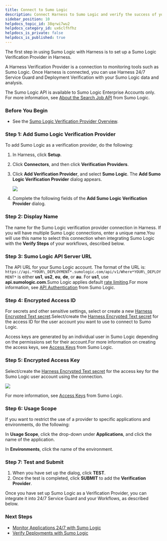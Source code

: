 ```yaml
---
title: Connect to Sumo Logic
description: Connect Harness to Sumo Logic and verify the success of your deployments and live microservices.
sidebar_position: 10
helpdocs_topic_id: 38qrwi7wu2
helpdocs_category_id: ux6clfhfhz
helpdocs_is_private: false
helpdocs_is_published: true
---
```


The first step in using Sumo Logic with Harness is to set up a Sumo Logic Verification Provider in Harness.

A Harness Verification Provider is a connection to monitoring tools such as Sumo Logic. Once Harness is connected, you can use Harness 24/7 Service Guard and Deployment Verification with your Sumo Logic data and analysis.

The Sumo Logic API is available to Sumo Logic Enterprise Accounts only. For more information, see [About the Search Job API](https://help.sumologic.com/APIs/Search-Job-API/About-the-Search-Job-API) from Sumo Logic.


### Before You Begin

* See the [Sumo Logic Verification Provider Overview](../continuous-verification-overview/concepts-cv/sumo-logic-verification-overview.md).

### Step 1: Add Sumo Logic Verification Provider

To add Sumo Logic as a verification provider, do the following:

1. In Harness, click **Setup**.
2. Click **Connectors**, and then click **Verification Providers**.
3. Click **Add Verification Provider**, and select **Sumo Logic**. The **Add Sumo Logic Verification Provider** dialog appears.

   ![](./static/1-sumo-logic-connection-setup-00.png)
   
4. Complete the following fields of the **Add Sumo Logic Verification Provider** dialog.

### Step 2: Display Name

The name for the Sumo Logic verification provider connection in Harness. If you will have multiple Sumo Logic connections, enter a unique name.You will use this name to select this connection when integrating Sumo Logic with the **Verify Steps** of your workflows, described below.

### Step 3: Sumo Logic API Server URL

The API URL for your Sumo Logic account. The format of the URL is: `https://api.*YOUR\_DEPLOYMENT*.sumologic.com/api/v1/Where*YOUR\_DEPLOYMENT*` is either **us1**, **us2**, **eu**, **de**, or **au**. For **us1**, use **api.sumologic.com**.Sumo Logic applies default [rate limiting](https://help.sumologic.com/APIs/General-API-Information/API-Authentication#Rate_limiting).For more information, see [API Authentication](https://help.sumologic.com/APIs/General-API-Information/API-Authentication) from Sumo Logic.

### Step 4: Encrypted Access ID

For secrets and other sensitive settings, select or create a new [Harness Encrypted Text secret](../../../firstgen-platform/security/secrets-management/use-encrypted-text-secrets.md).Select/create the [Harness Encrypted Text secret](../../../firstgen-platform/security/secrets-management/use-encrypted-text-secrets.md) for the access ID for the user account you want to use to connect to Sumo Logic.

Access keys are generated by an individual user in Sumo Logic depending on the permissions set for their account.For more information on creating the access keys, see [Access Keys](https://help.sumologic.com/Manage/Security/Access-Keys) from Sumo Logic.

### Step 5: Encrypted Access Key

Select/create the [Harness Encrypted Text secret](../../../firstgen-platform/security/secrets-management/use-encrypted-text-secrets.md) for the access key for the Sumo Logic user account using the connection.

[![](./static/1-sumo-logic-connection-setup-01.png)](./static/1-sumo-logic-connection-setup-01.png)

For more information, see [Access Keys](https://help.sumologic.com/Manage/Security/Access-Keys) from Sumo Logic.

### Step 6: Usage Scope

If you want to restrict the use of a provider to specific applications and environments, do the following:

In **Usage Scope**, click the drop-down under **Applications**, and click the name of the application.

In **Environments**, click the name of the environment.

### Step 7: Test and Submit

1. When you have set up the dialog, click **TEST**.
2. Once the test is completed, click **SUBMIT** to add the **Verification Provider**.

Once you have set up Sumo Logic as a Verification Provider, you can integrate it into 24/7 Service Guard and your Workflows, as described below.

### Next Steps

* [Monitor Applications 24/7 with Sumo Logic](2-24-7-service-guard-for-sumo-logic.md)
* [Verify Deployments with Sumo Logic](3-verify-deployments-with-sumo-logic.md)

